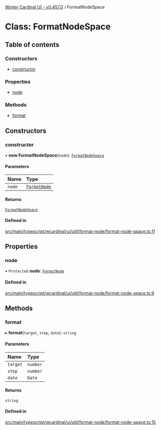 [Winter Cardinal UI - v0.457.0](../index.md) / FormatNodeSpace

# Class: FormatNodeSpace

## Table of contents

### Constructors

- [constructor](FormatNodeSpace.md#constructor)

### Properties

- [node](FormatNodeSpace.md#node)

### Methods

- [format](FormatNodeSpace.md#format)

## Constructors

### constructor

• **new FormatNodeSpace**(`node`): [`FormatNodeSpace`](FormatNodeSpace.md)

#### Parameters

| Name | Type |
| :------ | :------ |
| `node` | [`FormatNode`](../interfaces/FormatNode.md) |

#### Returns

[`FormatNodeSpace`](FormatNodeSpace.md)

#### Defined in

[src/main/typescript/wcardinal/ui/util/format-node/format-node-space.ts:11](https://github.com/winter-cardinal/winter-cardinal-ui/blob/v0.457.0/src/main/typescript/wcardinal/ui/util/format-node/format-node-space.ts#L11)

## Properties

### node

• `Protected` **node**: [`FormatNode`](../interfaces/FormatNode.md)

#### Defined in

[src/main/typescript/wcardinal/ui/util/format-node/format-node-space.ts:9](https://github.com/winter-cardinal/winter-cardinal-ui/blob/v0.457.0/src/main/typescript/wcardinal/ui/util/format-node/format-node-space.ts#L9)

## Methods

### format

▸ **format**(`target`, `step`, `date`): `string`

#### Parameters

| Name | Type |
| :------ | :------ |
| `target` | `number` |
| `step` | `number` |
| `date` | `Date` |

#### Returns

`string`

#### Defined in

[src/main/typescript/wcardinal/ui/util/format-node/format-node-space.ts:15](https://github.com/winter-cardinal/winter-cardinal-ui/blob/v0.457.0/src/main/typescript/wcardinal/ui/util/format-node/format-node-space.ts#L15)

